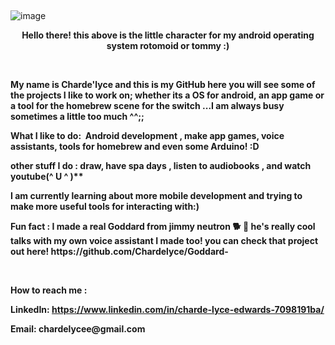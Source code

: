 <p><br></p>

![image](https://user-images.githubusercontent.com/63970461/147023257-1f173fe1-f961-4c69-b396-b66d6f827dc3.png)
<p style="text-align: center;"><strong>Hello there! this above is the little character for my android operating system rotomoid or tommy :)</strong></p>



<p style="text-align: center;"><br></p>
<p style="text-align: left;"><strong>My name is Charde&apos;lyce and this is my GitHub&nbsp;here you will see some of the projects I like to work on; whether its a OS for android,&nbsp;an app game or a tool for the homebrew scene for the switch ...I am always busy sometimes a little too much ^^;;</strong></p>
<p style="text-align: left;"><b>What I like to do: &nbsp;Android development , make app games, voice assistants, tools for homebrew and even some Arduino! :D</b></p>
<p style="text-align: left;"><strong>other stuff I do : draw, have spa days , listen to audiobooks , and watch youtube(^ U ^ )**</strong></p>
<p style="text-align: left;"><b>I am currently learning about more mobile development and trying to make more useful tools for interacting with:)</b></p>
<p style="text-align: left;"><b>Fun fact : I made a real Goddard from jimmy neutron 🐕 🤖 he&apos;s really cool talks with my own voice assistant I made too! you can check that project out here! https://github.com/Chardelyce/Goddard-</b></p>
<p style="text-align: left;"><br></p>
<p style="text-align: left;"><strong>How to reach me :&nbsp;</strong></p>
<p style="text-align: left;"><span style="text-align: inherit;"><b>LinkedIn</b></span><strong>: <a href="https://www.linkedin.com/in/charde-lyce-edwards-7098191ba/">https://www.linkedin.com/in/charde-lyce-edwards-7098191ba/</a></strong></p>
<p style="text-align: left;"><strong>Email: chardelycee@gmail.com</strong></p>
<p style="text-align: left;"><br></p>
<p style="text-align: center;"><br></p>

